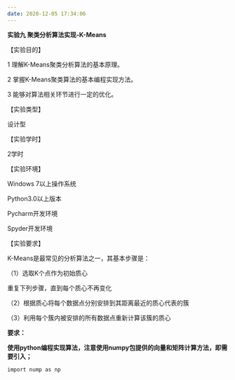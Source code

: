 ```yaml
---
date: 2020-12-05 17:34:06
---
```

**实验九 聚类分析算法实现-K-Means**

【实验目的】

1 理解K-Means聚类分析算法的基本原理。

2 掌握K-Means聚类算法的基本编程实现方法。

3 能够对算法相关环节进行一定的优化。

【实验类型】

设计型

【实验学时】

2学时

【实验环境】

Windows 7以上操作系统

Python3.0以上版本

Pycharm开发环境

Spyder开发环境

【实验要求】

K-Means是最常见的分析算法之一，其基本步骤是：

（1）选取K个点作为初始质心

重复下列步骤，直到每个质心不再变化

（2）根据质心将每个数据点分别安排到其距离最近的质心代表的簇

（3）利用每个簇内被安排的所有数据点重新计算该簇的质心

**要求：**

**使用python编程实现算法，注意使用numpy包提供的向量和矩阵计算方法，即需要引入；**

`import nump as np`
